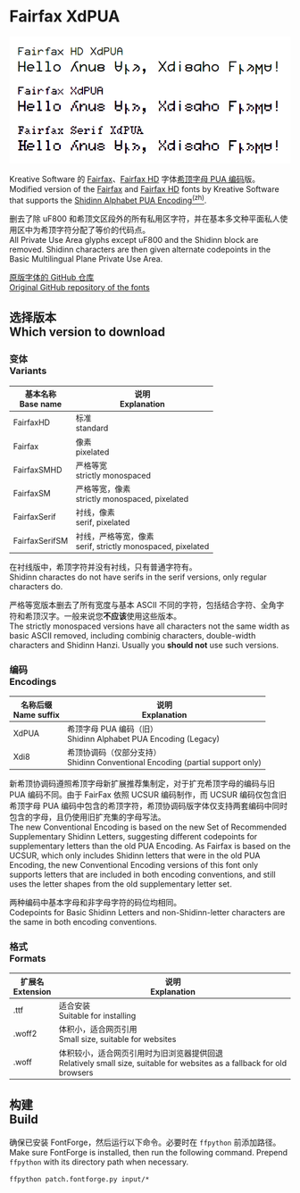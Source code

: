 # Fairfax XdPUA

<picture>
  <source media="(prefers-color-scheme: dark)" srcset="images/preview-dark.png">
  <img src="images/preview.png">
</picture>

Kreative Software 的 [Fairfax]、[Fairfax HD] 字体[希顶字母 PUA 编码][XdPUA]版。\
Modified version of the [Fairfax] and [Fairfax HD] fonts by Kreative Software that supports the [Shidinn Alphabet PUA Encoding<sup>(zh)</sup>][XdPUA].

删去了除 uF800 和希顶文区段外的所有私用区字符，并在基本多文种平面私人使用区中为希顶字符分配了等价的代码点。\
All Private Use Area glyphs except uF800 and the Shidinn block are removed. Shidinn characters are then given alternate codepoints in the Basic Multilingual Plane Private Use Area.

[原版字体的 GitHub 仓库\
Original GitHub repository of the fonts][open-relay]

[fairfax]: https://www.kreativekorp.com/software/fonts/fairfax/
[fairfax hd]: https://www.kreativekorp.com/software/fonts/fairfaxhd/
[XdPUA]: https://wiki.xdi8.top/wiki/希顶字母PUA编码
[open-relay]: https://github.com/kreativekorp/open-relay

## 选择版本<br>Which version to download

### 变体<br>Variants

<table>
<thead>
<tr>
<th scope='row'>基本名称<br>Base name</th>
<th scope='row'>说明<br>Explanation</th>
</tr>
</thead>
<tbody>
<tr>
<td>FairfaxHD</th>
<td>标准<br>standard</td>
</tr>
<tr>
<td>Fairfax</th>
<td>像素<br>pixelated</td>
</tr>
<tr>
<td>FairfaxSMHD</th>
<td>严格等宽<br>strictly monospaced</td>
</tr>
<tr>
<td>FairfaxSM</th>
<td>严格等宽，像素<br>strictly monospaced, pixelated</td>
</tr>
<tr>
<td>FairfaxSerif</th>
<td>衬线，像素<br>serif, pixelated</td>
</tr>
<tr>
<td>FairfaxSerifSM</th>
<td>衬线，严格等宽，像素<br>serif, strictly monospaced, pixelated</td>
</tr>
</tbody>
</table>

在衬线版中，希顶字符并没有衬线，只有普通字符有。\
Shidinn charactes do not have serifs in the serif versions, only regular characters do.

严格等宽版本删去了所有宽度与基本 ASCII 不同的字符，包括结合字符、全角字符和希顶汉字。一般来说您**不应该**使用这些版本。\
The strictly monospaced versions have all characters not the same width as basic ASCII removed, including combinig characters, double-width characters and Shidinn Hanzi. Usually you **should not** use such versions.

### 编码<br>Encodings

<table>
<thead>
<tr>
<th scope='row'>名称后缀<br>Name suffix</th>
<th scope='row'>说明<br>Explanation</th>
</tr>
</thead>
<tbody>
<tr>
<td>XdPUA</th>
<td>希顶字母 PUA 编码（旧）<br>Shidinn Alphabet PUA Encoding (Legacy)</td>
</tr>
<tr>
<td>Xdi8</th>
<td>希顶协调码（仅部分支持）<br>Shidinn Conventional Encoding (partial support only)</td>
</tr>
</tbody>
</table>

新希顶协调码遵照希顶字母新扩展推荐集制定，对于扩充希顶字母的编码与旧 PUA 编码不同。由于 FairFax 依照 UCSUR 编码制作，而 UCSUR 编码仅包含旧希顶字母 PUA 编码中包含的希顶字符，希顶协调码版字体仅支持两套编码中同时包含的字母，且仍使用旧扩充集的字母写法。\
The new Conventional Encoding is based on the new Set of Recommended Supplementary Shidinn Letters, suggesting different codepoints for supplementary letters than the old PUA Encoding. As Fairfax is based on the UCSUR, which only includes Shidinn letters that were in the old PUA Encoding, the new Conventional Encoding versions of this font only supports letters that are included in both encoding conventions, and still uses the letter shapes from the old supplementary letter set.

两种编码中基本字母和非字母字符的码位均相同。\
Codepoints for Basic Shidinn Letters and non-Shidinn-letter characters are the same in both encoding conventions.

### 格式<br>Formats

<table>
<thead>
<tr>
<th scope='row'>扩展名<br>Extension</th>
<th scope='row'>说明<br>Explanation</th>
</tr>
</thead>
<tbody>
<tr>
<td>.ttf</th>
<td>适合安装<br>Suitable for installing</td>
</tr>
<tr>
<td>.woff2</th>
<td>体积小，适合网页引用<br>Small size, suitable for websites</td>
</tr>
<tr>
<td>.woff</th>
<td>体积较小，适合网页引用时为旧浏览器提供回退<br>Relatively small size, suitable for websites as a fallback for old browsers</td>
</tr>
</tbody>
</table>

## 构建<br>Build

确保已安装 FontForge，然后运行以下命令。必要时在 `ffpython` 前添加路径。\
Make sure FontForge is installed, then run the following command. Prepend `ffpython` with its directory path when necessary.

~~~shell
ffpython patch.fontforge.py input/*
~~~
